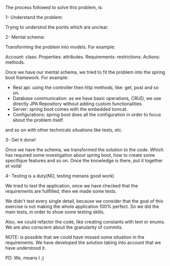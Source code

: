 
The process followed to solve this problem, is:

1- Understand the problem:

Trying to understnd the points which are unclear.

2- Mental schema:

Transforming the problem into models. For example:

Account: class.
Properties: attributes.
Requirements: restrictions:
Actions: methods.

Once we have our mental schema, we tried to fit the problem into the spring boot framework. For example:

- Rest api: using the controller then http methods, like: get, post and so on.
- Database communication: as we have basic operations, CRUD, we use directly JPA Repository without adding custom functionalities.
- Server: spring boot comes with the embedded tomcat.
- Configurations: spring boot does all the configuration in order to focus about the problem itself.

and so on with other technicals situations like tests, etc.

3- Get it done!

Once we have the schema, we transformed the solution to the code. Which has required some investigation about spring boot, how to create some specifique features and so on. Once the knowledge is there, put it together et voilá!

4- Testing is a duty(NO, testing menans good work)

We tried to test the application, once we have checked that the requirements are fullfilled, then we made some tests.

We didn't test every single detail, because we consider that the goal of this exercise is not making the whole application 100% perfect. So we did the main tests, in order to show some testing skills.

Also, we could refactor the code, like creating constants with text or enums. We are also conscient about the granularity of commits.

NOTE: is possible that we could have missed some situation in the requirements. We have developed the solution taking into account that we have understood it.

PD: We, means I ;)
